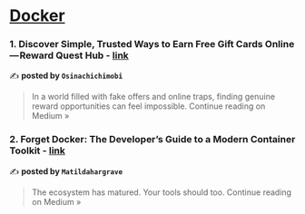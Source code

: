 
<h1><a href=https://medium.com/tag/docker/recommended target="_blank" rel="noopener noreferrer">Docker</a></h1>
<h3>1. Discover Simple, Trusted Ways to Earn Free Gift Cards Online — Reward Quest Hub - <a href="https://medium.com/@osinachichimobi9/discover-simple-trusted-ways-to-earn-free-gift-cards-online-reward-quest-hub-8f87779cfc67?source=rss------docker-5" target="_blank" rel="noopener noreferrer">link</a></h3>

✍️ **posted by `Osinachichimobi`**

<blockquote>In a world filled with fake offers and online traps, finding genuine reward opportunities can feel impossible.
Continue reading on Medium »</blockquote>

<h3>2. Forget Docker: The Developer’s Guide to a Modern Container Toolkit - <a href="https://medium.com/@matildahargrave1/forget-docker-the-developers-guide-to-a-modern-container-toolkit-86aa54fe016a?source=rss------docker-5" target="_blank" rel="noopener noreferrer">link</a></h3>

✍️ **posted by `Matildahargrave`**

<blockquote>The ecosystem has matured. Your tools should too.
Continue reading on Medium »</blockquote>

